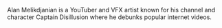 Alan Melikdjanian is a YouTuber and VFX artist known for his channel and character Captain Disillusion where he debunks popular internet videos.